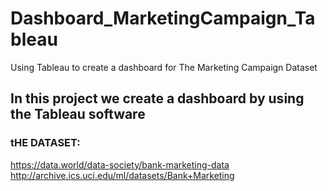 # Dashboard_MarketingCampaign_Tableau
Using Tableau to create a dashboard for The Marketing Campaign Dataset

## **In this project we create a dashboard by using the Tableau software**

### **tHE DATASET:**
https://data.world/data-society/bank-marketing-data <br>
http://archive.ics.uci.edu/ml/datasets/Bank+Marketing

